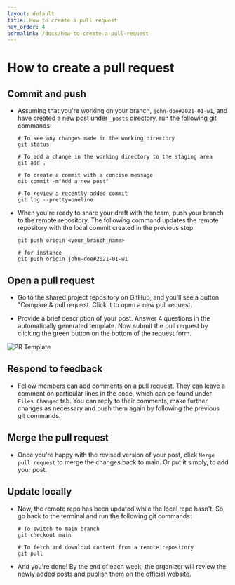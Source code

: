 ```yaml
---
layout: default
title: How to create a pull request
nav_order: 4
permalink: /docs/how-to-create-a-pull-request
---
```


# How to create a pull request

## Commit and push

- Assuming that you're working on your branch, `john-doe#2021-01-w1`, and have created a new post under `_posts` directory, run the following git commands:

  ```
  # To see any changes made in the working directory
  git status

  # To add a change in the working directory to the staging area
  git add .

  # To create a commit with a concise message
  git commit -m"Add a new post"

  # To review a recently added commit
  git log --pretty=oneline
  ```


- When you're ready to share your draft with the team, push your branch to the remote repository. The following command updates the remote repository with the local commit created in the previous step.

  ```
  git push origin <your_branch_name>

  # for instance
  git push origin john-doe#2021-01-w1
  ```

## Open a pull request

- Go to the shared project repository on GitHub, and you’ll see a button "Compare & pull request. Click it to open a new pull request. 

- Provide a brief description of your post. Answer 4 questions in the automatically generated template. Now submit the pull request by clicking the green button on the bottom of the request form.

![PR Template](../assets/images/pr_template.png)


## Respond to feedback

- Fellow members can add comments on a pull request. They can leave a comment on particular lines in the code, which can be found under `Files Changed` tab. You can reply to their comments, make further changes as necessary and push them again by following the previous git commands.

## Merge the pull request

- Once you're happy with the revised version of your post, click `Merge pull request` to merge the changes back to main. Or put it simply, to add your post.

## Update locally

- Now, the remote repo has been updated while the local repo hasn't. So, go back to the terminal and run the following git commands:

  ```
  # To switch to main branch
  git checkout main

  # To fetch and download content from a remote repository
  git pull
  ```

- And you're done! By the end of each week, the organizer will review the newly added posts and publish them on the official website.
